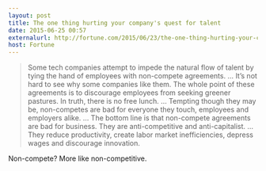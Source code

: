 ```yaml
---
layout: post
title: The one thing hurting your company's quest for talent
date: 2015-06-25 00:57
externalurl: http://fortune.com/2015/06/23/the-one-thing-hurting-your-companys-quest-for-talent/
host: Fortune
---
```


> Some tech companies attempt to impede the natural flow of talent by tying the hand of employees with non-compete agreements. … It’s not hard to see why some companies like them. The whole point of these agreements is to discourage employees from seeking greener pastures.
> In truth, there is no free lunch. … Tempting though they may be, non-competes are bad for everyone they touch, employees and employers alike. … The bottom line is that non-compete agreements are bad for business. They are anti-competitive and anti-capitalist. … They reduce productivity, create labor market inefficiencies, depress wages and discourage innovation.

Non-compete? More like non-competitive.
